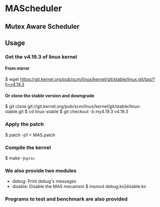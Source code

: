 # MAScheduler
Mutex Aware Scheduler
---------------------------------
## Usage
### Get the v4.19.3 of linux kernel
#### From mirror
$ wget https://git.kernel.org/pub/scm/linux/kernel/git/stable/linux.git/tag/?h=v4.19.3


#### Or clone the stable version and downgrade
$ git clone git://git.kernel.org/pub/scm/linux/kernel/git/stable/linux-stable.git
$ cd linux-stable
$ git checkout -b my4.19.3 v4.19.3

### Apply the patch
$ patch -p1 < MAS.patch

### Compile the kernel
$ make -j`nproc`

### We also provide two modules 
- debug: Print debug's messages
- disable: Disable the MAS mecanism
$ insmod debug.ko|disable.ko

### Programs to test and benchmark are also provided

